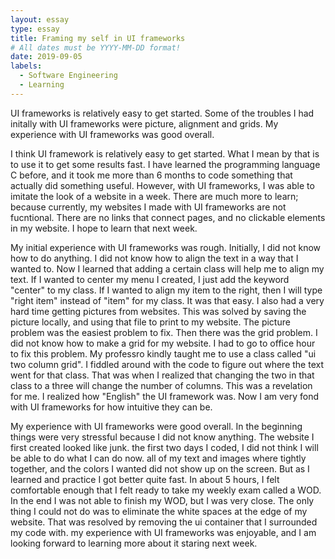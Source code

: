 ```yaml
---
layout: essay
type: essay
title: Framing my self in UI frameworks 
# All dates must be YYYY-MM-DD format!
date: 2019-09-05
labels:
  - Software Engineering
  - Learning
---
```


UI frameworks is relatively easy to get started. Some of the troubles I had initally with UI frameworks were picture, alignment and grids. My experience with UI frameworks was good overall. 

I think UI framework is relatively easy to get started. What I mean by that is to use it to get some results fast. I have learned the programming language C before, and it took me more than 6 months to code something that actually did something useful. However, with UI frameworks, I was able to imitate the look of a website in a week. There are much more to learn; because currently, my websites I made with UI frameworks are not fucntional. There are no links that connect pages, and no clickable elements in my website. I hope to learn that next week. 

My initial experience with UI frameworks was rough. Initially, I did not know how to do anything. I did not know how to align the text in a way that I wanted to. Now I learned that adding a certain class will help me to align my text. If I wanted to center my menu I created, I just add the keyword "center" to my class. If I wanted to align my item to the right, then I will type "right item" instead of "item" for my class. It was that easy. I also had a very hard time getting pictures from websites. This was solved by saving the picture locally, and using that file to print to my website. The picture problem was the easiest problem to fix. Then there was the grid problem. I did not know how to make a grid for my website. I had to go to office hour to fix this problem. My professro kindly taught me to use a class called "ui two column grid". I fiddled around with the code to figure out where the text went for that class. That was when I realized that changing the two in that class to a three will change the number of columns. This was a revelation for me. I realized how "English" the UI framework was. Now I am very fond with UI frameworks for how intuitive they can be. 

My experience with UI frameworks were good overall. In the beginning things were very stressful because I did not know anything. The website I first created looked like junk. the first two days I coded, I did not think I will be able to do what I can do now. all of my text and images where tightly together, and the colors I wanted did not show up on the screen. But as I learned and practice I got better quite fast. In about 5 hours, I felt comfortable enough that I felt ready to take my weekly exam called a WOD. In the end I was not able to finish my WOD, but I was very close. The only thing I could not do was to eliminate the white spaces at the edge of my website. That was resolved by removing the ui container that I surrounded my code with. my experience with UI frameworks was enjoyable, and I am looking forward to learning more about it staring next week. 
